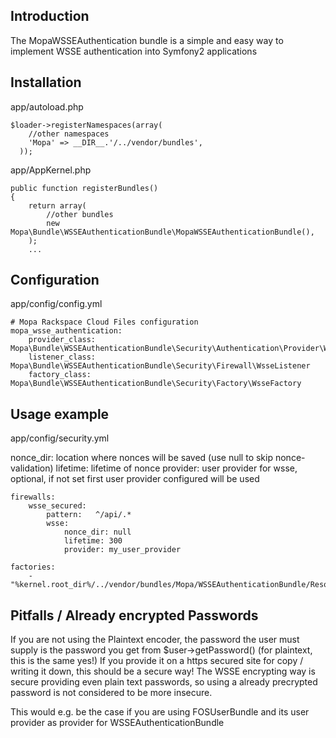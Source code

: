 ## Introduction

The MopaWSSEAuthentication bundle is a simple and easy way to implement WSSE authentication into Symfony2 applications

## Installation

app/autoload.php

```
$loader->registerNamespaces(array(
    //other namespaces
    'Mopa' => __DIR__.'/../vendor/bundles',
  ));
```

app/AppKernel.php

```
public function registerBundles()
{
    return array(
        //other bundles
        new Mopa\Bundle\WSSEAuthenticationBundle\MopaWSSEAuthenticationBundle(),
    );
    ...
```

## Configuration

app/config/config.yml

```
# Mopa Rackspace Cloud Files configuration
mopa_wsse_authentication:
    provider_class: Mopa\Bundle\WSSEAuthenticationBundle\Security\Authentication\Provider\WsseAuthenticationProvider
    listener_class: Mopa\Bundle\WSSEAuthenticationBundle\Security\Firewall\WsseListener
    factory_class: Mopa\Bundle\WSSEAuthenticationBundle\Security\Factory\WsseFactory
```

## Usage example

app/config/security.yml

nonce_dir: location where nonces will be saved (use null to skip nonce-validation)
lifetime: lifetime of nonce
provider: user provider for wsse, optional, if not set first user provider configured will be used

```
firewalls:
    wsse_secured:
        pattern:   ^/api/.*
        wsse:
            nonce_dir: null
            lifetime: 300
            provider: my_user_provider

factories:
    - "%kernel.root_dir%/../vendor/bundles/Mopa/WSSEAuthenticationBundle/Resources/config/security_factories.yml"
```

## Pitfalls / Already encrypted Passwords

If you are not using the Plaintext encoder, the password the user must supply is the password you get from $user->getPassword() (for plaintext, this is the same yes!)
If you provide it on a https secured site for copy / writing it down, this should be a secure way!
The WSSE encrypting way is secure providing even plain text passwords, so using a already precrypted password is not considered to be more insecure.

This would e.g. be the case if you are using FOSUserBundle and its user provider as provider for WSSEAuthenticationBundle
